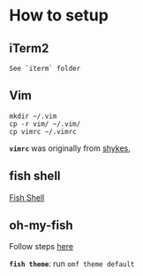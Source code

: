 # How to setup

## iTerm2
```
See `iterm` folder
```

## Vim
```
mkdir ~/.vim
cp -r vim/ ~/.vim/
cp vimrc ~/.vimrc
```

**`vimrc`** was originally from [shykes](https://github.com/shykes/devbox),

## fish shell

[Fish Shell](https://fishshell.com/)

## oh-my-fish

Follow steps [here](https://github.com/oh-my-fish/oh-my-fish)

**`fish theme`**: run `omf theme default`
